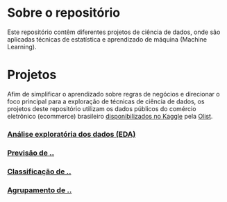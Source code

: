 # Sobre o repositório

Este repositório contêm diferentes projetos de ciência de dados, onde são aplicadas técnicas de estatística e aprendizado de  máquina (Machine Learning).

# Projetos

Afim de simplificar o aprendizado sobre regras de negócios e direcionar o foco principal para a exploração de  técnicas de ciência de dados, os projetos deste repositório utilizam os dados públicos do comércio eletrônico (ecommerce) brasileiro [disponibilizados no Kaggle](https://www.kaggle.com/olistbr/brazilian-ecommerce) pela [Olist]( https://olist.com/).

### [Análise exploratória dos dados (EDA)](https://github.com/pedrohrafael/data-science/blob/main/projects/Analise%20exploratoria%20de%20dados/Analise%20Exploratoria%20de%20dados.ipynb)
### [Previsão de ..]()
### [Classificação de ..]()
### [Agrupamento de ..]()
